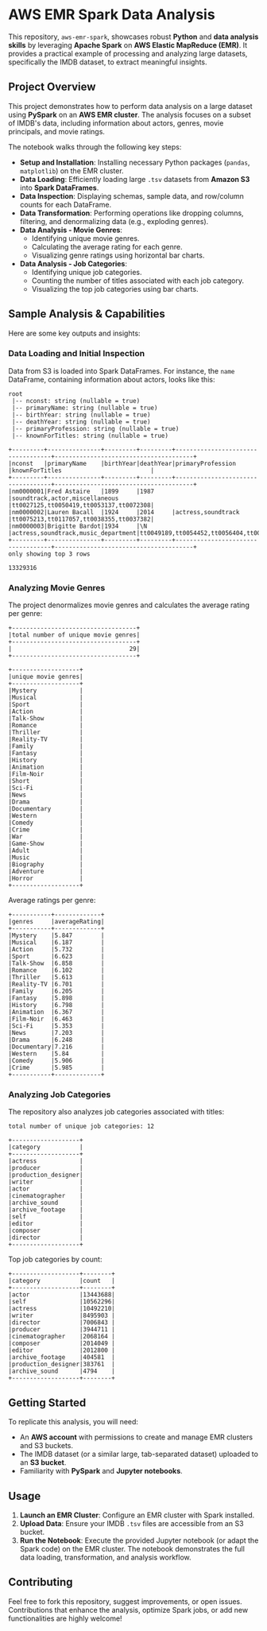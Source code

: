 # AWS EMR Spark Data Analysis

This repository, `aws-emr-spark`, showcases robust **Python** and **data analysis skills** by leveraging **Apache Spark** on **AWS Elastic MapReduce (EMR)**. It provides a practical example of processing and analyzing large datasets, specifically the IMDB dataset, to extract meaningful insights.

## Project Overview

This project demonstrates how to perform data analysis on a large dataset using **PySpark** on an **AWS EMR cluster**. The analysis focuses on a subset of IMDB's data, including information about actors, genres, movie principals, and movie ratings.

The notebook walks through the following key steps:

* **Setup and Installation**: Installing necessary Python packages (`pandas`, `matplotlib`) on the EMR cluster.
* **Data Loading**: Efficiently loading large `.tsv` datasets from **Amazon S3** into **Spark DataFrames**.
* **Data Inspection**: Displaying schemas, sample data, and row/column counts for each DataFrame.
* **Data Transformation**: Performing operations like dropping columns, filtering, and denormalizing data (e.g., exploding genres).
* **Data Analysis - Movie Genres**:
    * Identifying unique movie genres.
    * Calculating the average rating for each genre.
    * Visualizing genre ratings using horizontal bar charts.
* **Data Analysis - Job Categories**:
    * Identifying unique job categories.
    * Counting the number of titles associated with each job category.
    * Visualizing the top job categories using bar charts.

## Sample Analysis & Capabilities

Here are some key outputs and insights:

### Data Loading and Initial Inspection

Data from S3 is loaded into Spark DataFrames. For instance, the `name` DataFrame, containing information about actors, looks like this:

```
root
 |-- nconst: string (nullable = true)
 |-- primaryName: string (nullable = true)
 |-- birthYear: string (nullable = true)
 |-- deathYear: string (nullable = true)
 |-- primaryProfession: string (nullable = true)
 |-- knownForTitles: string (nullable = true)

+---------+---------------+---------+---------+-----------------------------------+---------------------------------------+
|nconst   |primaryName    |birthYear|deathYear|primaryProfession                  |knownForTitles                         |
+---------+---------------+---------+---------+-----------------------------------+---------------------------------------+
|nm0000001|Fred Astaire   |1899     |1987     |soundtrack,actor,miscellaneous     |tt0027125,tt0050419,tt0053137,tt0072308|
|nm0000002|Lauren Bacall  |1924     |2014     |actress,soundtrack                 |tt0075213,tt0117057,tt0038355,tt0037382|
|nm0000003|Brigitte Bardot|1934     |\N       |actress,soundtrack,music_department|tt0049189,tt0054452,tt0056404,tt0057345|
+---------+---------------+---------+---------+-----------------------------------+---------------------------------------+
only showing top 3 rows

13329316
```

### Analyzing Movie Genres

The project denormalizes movie genres and calculates the average rating per genre:

```
+-----------------------------------+
|total number of unique movie genres|
+-----------------------------------+
|                                 29|
+-----------------------------------+
```

```
+-------------------+
|unique movie genres|
+-------------------+
|Mystery            |
|Musical            |
|Sport              |
|Action             |
|Talk-Show          |
|Romance            |
|Thriller           |
|Reality-TV         |
|Family             |
|Fantasy            |
|History            |
|Animation          |
|Film-Noir          |
|Short              |
|Sci-Fi             |
|News               |
|Drama              |
|Documentary        |
|Western            |
|Comedy             |
|Crime              |
|War                |
|Game-Show          |
|Adult              |
|Music              |
|Biography          |
|Adventure          |
|Horror             |
+-------------------+
```

Average ratings per genre:

```
+-----------+-------------+
|genres     |averageRating|
+-----------+-------------+
|Mystery    |5.847        |
|Musical    |6.187        |
|Action     |5.732        |
|Sport      |6.623        |
|Talk-Show  |6.858        |
|Romance    |6.102        |
|Thriller   |5.613        |
|Reality-TV |6.701        |
|Family     |6.205        |
|Fantasy    |5.898        |
|History    |6.798        |
|Animation  |6.367        |
|Film-Noir  |6.463        |
|Sci-Fi     |5.353        |
|News       |7.203        |
|Drama      |6.248        |
|Documentary|7.216        |
|Western    |5.84         |
|Comedy     |5.906        |
|Crime      |5.985        |
+-----------+-------------+
```

### Analyzing Job Categories

The repository also analyzes job categories associated with titles:

```
total number of unique job categories: 12
```

```
+-------------------+
|category           |
+-------------------+
|actress            |
|producer           |
|production_designer|
|writer             |
|actor              |
|cinematographer    |
|archive_sound      |
|archive_footage    |
|self               |
|editor             |
|composer           |
|director           |
+-------------------+
```

Top job categories by count:

```
+-------------------+--------+
|category           |count   |
+-------------------+--------+
|actor              |13443688|
|self               |10562296|
|actress            |10492210|
|writer             |8495903 |
|director           |7006843 |
|producer           |3944711 |
|cinematographer    |2068164 |
|composer           |2014049 |
|editor             |2012800 |
|archive_footage    |404581  |
|production_designer|383761  |
|archive_sound      |4794    |
+-------------------+--------+
```

## Getting Started

To replicate this analysis, you will need:

* An **AWS account** with permissions to create and manage EMR clusters and S3 buckets.
* The IMDB dataset (or a similar large, tab-separated dataset) uploaded to an **S3 bucket**.
* Familiarity with **PySpark** and **Jupyter notebooks**.

## Usage

1.  **Launch an EMR Cluster**: Configure an EMR cluster with Spark installed.
2.  **Upload Data**: Ensure your IMDB `.tsv` files are accessible from an S3 bucket.
3.  **Run the Notebook**: Execute the provided Jupyter notebook (or adapt the Spark code) on the EMR cluster. The notebook demonstrates the full data loading, transformation, and analysis workflow.

## Contributing

Feel free to fork this repository, suggest improvements, or open issues. Contributions that enhance the analysis, optimize Spark jobs, or add new functionalities are highly welcome!
